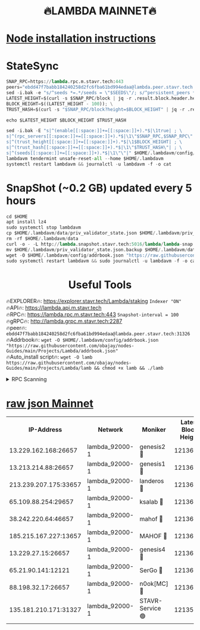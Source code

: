 <h1 align="center"> 🔥LAMBDA MAINNET🔥</h1>


[Node installation instructions](https://github.com/obajay/nodes-Guides/tree/main/Projects/Lambda)
=


# StateSync
```python
SNAP_RPC=https://lambda.rpc.m.stavr.tech:443
peers="ebdd47f7babb184240258d2fc6fba61bd994edaa@lambda.peer.stavr.tech:31326" 
sed -i.bak -e "s/^seeds *=.*/seeds = \"$SEEDS\"/; s/^persistent_peers *=.*/persistent_peers = \"$PEERS\"/" $HOME/.lambdavm/config/config.toml
LATEST_HEIGHT=$(curl -s $SNAP_RPC/block | jq -r .result.block.header.height); \
BLOCK_HEIGHT=$((LATEST_HEIGHT - 100)); \
TRUST_HASH=$(curl -s "$SNAP_RPC/block?height=$BLOCK_HEIGHT" | jq -r .result.block_id.hash)

echo $LATEST_HEIGHT $BLOCK_HEIGHT $TRUST_HASH

sed -i.bak -E "s|^(enable[[:space:]]+=[[:space:]]+).*$|\1true| ; \
s|^(rpc_servers[[:space:]]+=[[:space:]]+).*$|\1\"$SNAP_RPC,$SNAP_RPC\"| ; \
s|^(trust_height[[:space:]]+=[[:space:]]+).*$|\1$BLOCK_HEIGHT| ; \
s|^(trust_hash[[:space:]]+=[[:space:]]+).*$|\1\"$TRUST_HASH\"| ; \
s|^(seeds[[:space:]]+=[[:space:]]+).*$|\1\"\"|" $HOME/.lambdavm/config/config.toml
lambdavm tendermint unsafe-reset-all --home $HOME/.lambdavm
systemctl restart lambdavm && journalctl -u lambdavm -f -o cat

```
# SnapShot (~0.2 GB) updated every 5 hours
```python
cd $HOME
apt install lz4
sudo systemctl stop lambdavm
cp $HOME/.lambdavm/data/priv_validator_state.json $HOME/.lambdavm/priv_validator_state.json.backup
rm -rf $HOME/.lambdavm/data
curl -o - -L http://lambda.snapshot.stavr.tech:5016/lambda/lambda-snap.tar.lz4 | lz4 -c -d - | tar -x -C $HOME/.lambdavm --strip-components 2
mv $HOME/.lambdavm/priv_validator_state.json.backup $HOME/.lambdavm/data/priv_validator_state.json
wget -O $HOME/.lambdavm/config/addrbook.json "https://raw.githubusercontent.com/obajay/nodes-Guides/main/Projects/Lambda/addrbook.json"
sudo systemctl restart lambdavm && sudo journalctl -u lambdavm -f -o cat
```
 <h1 align="center"> Useful Tools</h1>

🔥EXPLORER🔥:      https://explorer.stavr.tech/Lambda/staking	        `Indexer "ON"` \
🔥API🔥: 			 		 https://lambda.api.m.stavr.tech \
🔥RPC🔥:           https://lambda.rpc.m.stavr.tech:443	              `Snapshot-interval = 100` \
🔥gRPC🔥:          http://lambda.grpc.m.stavr.tech:2287 \
🔥peer🔥:					 `ebdd47f7babb184240258d2fc6fba61bd994edaa@lambda.peer.stavr.tech:31326` \
🔥Addrbook🔥:    ```wget -O $HOME/.lambdavm/config/addrbook.json "https://raw.githubusercontent.com/obajay/nodes-Guides/main/Projects/Lambda/addrbook.json"``` \
🔥Auto_install script🔥: ```wget -O lamb https://raw.githubusercontent.com/obajay/nodes-Guides/main/Projects/Lambda/lamb && chmod +x lamb && ./lamb```


<details>
<summary>RPC Scanning</summary>

<h2 align="center"> We scan nodes in real time every 4 hours. And we provide the final result of RPC endpoints.
We cannot influence the operation of these nodes in any way. </h2>


```python
If Voting Power is higher than 0 --> then the Node is a validator of the network and may be subject to attack and be a potential threat to the chain.
```
```python
We marked such validators with a red symbol
```

</details>

[raw json Mainnet](https://rpc-check.lambm.stavr.tech/lambm/rpc-lambm-result.json)
=


<table><tr><th>IP-Address</th><th>Network</th><th>Moniker</th><th>Latest Block Height</th><th>Earliest Block Height</th><th>Catching Up</th><th>Tx Index</th><th>Voting Power</th><th>Scan Time</th></tr><tr><td>13.229.162.168:26657</td><td>lambda_92000-1</td><td>genesis2 🔴</td><td>12136832</td><td>1</td><td>False</td><td>on</td><td>15418954</td><td>2024-03-11T05:03:06.000411151UTC</td></tr><tr><td>13.213.214.88:26657</td><td>lambda_92000-1</td><td>genesis1 🔴</td><td>12136833</td><td>1</td><td>False</td><td>on</td><td>737835</td><td>2024-03-11T05:03:10.749397365UTC</td></tr><tr><td>213.239.207.175:33657</td><td>lambda_92000-1</td><td>landeros 🔴</td><td>12136831</td><td>8136001</td><td>False</td><td>off</td><td>1947621</td><td>2024-03-11T05:02:58.699025310UTC</td></tr><tr><td>65.109.88.254:29657</td><td>lambda_92000-1</td><td>ksalab 🔴</td><td>12136834</td><td>8715001</td><td>False</td><td>on</td><td>510465</td><td>2024-03-11T05:03:15.455008715UTC</td></tr><tr><td>38.242.220.64:46657</td><td>lambda_92000-1</td><td>mahof 🔴</td><td>12136835</td><td>10131001</td><td>False</td><td>off</td><td>770350</td><td>2024-03-11T05:03:20.190770684UTC</td></tr><tr><td>185.215.167.227:13657</td><td>lambda_92000-1</td><td>MAHOF 🔴</td><td>12136832</td><td>10134001</td><td>False</td><td>on</td><td>2051510</td><td>2024-03-11T05:03:09.525910210UTC</td></tr><tr><td>13.229.27.15:26657</td><td>lambda_92000-1</td><td>genesis4 🔴</td><td>12136832</td><td>11043001</td><td>False</td><td>on</td><td>9577262</td><td>2024-03-11T05:03:09.231835087UTC</td></tr><tr><td>65.21.90.141:12121</td><td>lambda_92000-1</td><td>SerGo 🔴</td><td>12136835</td><td>12036835</td><td>False</td><td>off</td><td>10618502</td><td>2024-03-11T05:03:19.908997417UTC</td></tr><tr><td>88.198.32.17:26657</td><td>lambda_92000-1</td><td>n0ok[MC] 🔴</td><td>12136835</td><td>12036835</td><td>False</td><td>off</td><td>1578630</td><td>2024-03-11T05:03:22.484710154UTC</td></tr><tr><td>135.181.210.171:31327</td><td>lambda_92000-1</td><td>STAVR-Service 🟢</td><td>12135110</td><td>12133501</td><td>False</td><td>on</td><td>0</td><td>2024-03-11T05:03:15.150424970UTC</td></tr></table>
